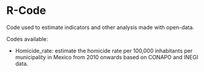 # R-Code
Code used to estimate indicators and other analysis made with open-data.

Codes available:
  * Homicide_rate: estimate the homicide rate per 100,000 inhabitants per municipality in Mexico from 2010 onwards based on CONAPO and INEGI data.

